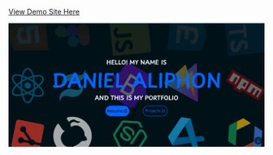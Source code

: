 [View Demo Site Here](http://localhost:5173/web-portfolio-final/)

![](./src/assets/images/project3.png)
